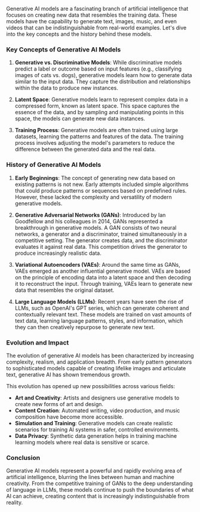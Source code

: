 Generative AI models are a fascinating branch of artificial intelligence that focuses on creating new data that resembles the training data. These models have the capability to generate text, images, music, and even videos that can be indistinguishable from real-world examples. Let's dive into the key concepts and the history behind these models.

### Key Concepts of Generative AI Models

1. **Generative vs. Discriminative Models**: While discriminative models predict a label or outcome based on input features (e.g., classifying images of cats vs. dogs), generative models learn how to generate data similar to the input data. They capture the distribution and relationships within the data to produce new instances.

2. **Latent Space**: Generative models learn to represent complex data in a compressed form, known as latent space. This space captures the essence of the data, and by sampling and manipulating points in this space, the models can generate new data instances.

3. **Training Process**: Generative models are often trained using large datasets, learning the patterns and features of the data. The training process involves adjusting the model's parameters to reduce the difference between the generated data and the real data.

### History of Generative AI Models

1. **Early Beginnings**: The concept of generating new data based on existing patterns is not new. Early attempts included simple algorithms that could produce patterns or sequences based on predefined rules. However, these lacked the complexity and versatility of modern generative models.

2. **Generative Adversarial Networks (GANs)**: Introduced by Ian Goodfellow and his colleagues in 2014, GANs represented a breakthrough in generative models. A GAN consists of two neural networks, a generator and a discriminator, trained simultaneously in a competitive setting. The generator creates data, and the discriminator evaluates it against real data. This competition drives the generator to produce increasingly realistic data.

3. **Variational Autoencoders (VAEs)**: Around the same time as GANs, VAEs emerged as another influential generative model. VAEs are based on the principle of encoding data into a latent space and then decoding it to reconstruct the input. Through training, VAEs learn to generate new data that resembles the original dataset.

4. **Large Language Models (LLMs)**: Recent years have seen the rise of LLMs, such as OpenAI's GPT series, which can generate coherent and contextually relevant text. These models are trained on vast amounts of text data, learning language patterns, styles, and information, which they can then creatively repurpose to generate new text.

### Evolution and Impact

The evolution of generative AI models has been characterized by increasing complexity, realism, and application breadth. From early pattern generators to sophisticated models capable of creating lifelike images and articulate text, generative AI has shown tremendous growth.

This evolution has opened up new possibilities across various fields:
- **Art and Creativity**: Artists and designers use generative models to create new forms of art and design.
- **Content Creation**: Automated writing, video production, and music composition have become more accessible.
- **Simulation and Training**: Generative models can create realistic scenarios for training AI systems in safer, controlled environments.
- **Data Privacy**: Synthetic data generation helps in training machine learning models where real data is sensitive or scarce.

### Conclusion

Generative AI models represent a powerful and rapidly evolving area of artificial intelligence, blurring the lines between human and machine creativity. From the competitive training of GANs to the deep understanding of language in LLMs, these models continue to push the boundaries of what AI can achieve, creating content that is increasingly indistinguishable from reality.
